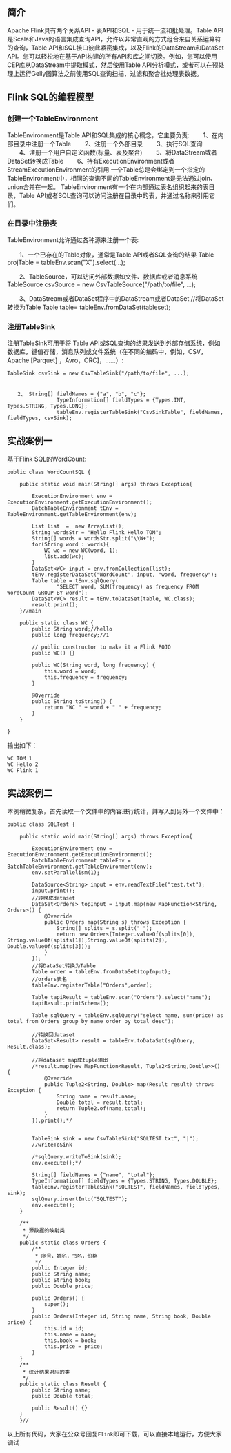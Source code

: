 ## 简介

Apache Flink具有两个关系API - 表API和SQL - 用于统一流和批处理。Table API是Scala和Java的语言集成查询API，允许以非常直观的方式组合来自关系运算符的查询，Table API和SQL接口彼此紧密集成，以及Flink的DataStream和DataSet API。您可以轻松地在基于API构建的所有API和库之间切换。例如，您可以使用CEP库从DataStream中提取模式，然后使用Table API分析模式，或者可以在预处理上运行Gelly图算法之前使用SQL查询扫描，过滤和聚合批处理表数据。

## Flink SQL的编程模型

### 创建一个TableEnvironment
TableEnvironment是Table API和SQL集成的核心概念，它主要负责:
　　1、在内部目录中注册一个Table
　　2、注册一个外部目录
　　3、执行SQL查询
　　4、注册一个用户自定义函数(标量、表及聚合)
　　5、将DataStream或者DataSet转换成Table
　　6、持有ExecutionEnvironment或者StreamExecutionEnvironment的引用
一个Table总是会绑定到一个指定的TableEnvironment中，相同的查询不同的TableEnvironment是无法通过join、union合并在一起。
TableEnvironment有一个在内部通过表名组织起来的表目录，Table API或者SQL查询可以访问注册在目录中的表，并通过名称来引用它们。

### 在目录中注册表
TableEnvironment允许通过各种源来注册一个表:

　　1、一个已存在的Table对象，通常是Table API或者SQL查询的结果
         Table projTable = tableEnv.scan("X").select(...);

　　2、TableSource，可以访问外部数据如文件、数据库或者消息系统
         TableSource csvSource = new CsvTableSource("/path/to/file", ...);

　　3、DataStream或者DataSet程序中的DataStream或者DataSet
         //将DataSet转换为Table
         Table table= tableEnv.fromDataSet(tableset);

### 注册TableSink	

注册TableSink可用于将 Table API或SQL查询的结果发送到外部存储系统，例如数据库，键值存储，消息队列或文件系统（在不同的编码中，例如，CSV，Apache [Parquet] ，Avro，ORC]，......）:
　　
```
TableSink csvSink = new CsvTableSink("/path/to/file", ...); 
　　
```
```
　　2、 String[] fieldNames = {"a", "b", "c"}; 
                TypeInformation[] fieldTypes = {Types.INT, Types.STRING, Types.LONG}; 
                tableEnv.registerTableSink("CsvSinkTable", fieldNames, fieldTypes, csvSink);
```

## 实战案例一

基于Flink SQL的WordCount:

```
public class WordCountSQL {

    public static void main(String[] args) throws Exception{

        ExecutionEnvironment env = ExecutionEnvironment.getExecutionEnvironment();
        BatchTableEnvironment tEnv = TableEnvironment.getTableEnvironment(env);

        List list  =  new ArrayList();
        String wordsStr = "Hello Flink Hello TOM";
        String[] words = wordsStr.split("\\W+");
        for(String word : words){
            WC wc = new WC(word, 1);
            list.add(wc);
        }
        DataSet<WC> input = env.fromCollection(list);
        tEnv.registerDataSet("WordCount", input, "word, frequency");
        Table table = tEnv.sqlQuery(
                "SELECT word, SUM(frequency) as frequency FROM WordCount GROUP BY word");
        DataSet<WC> result = tEnv.toDataSet(table, WC.class);
        result.print();
    }//main

    public static class WC {
        public String word;//hello
        public long frequency;//1

        // public constructor to make it a Flink POJO
        public WC() {}

        public WC(String word, long frequency) {
            this.word = word;
            this.frequency = frequency;
        }

        @Override
        public String toString() {
            return "WC " + word + " " + frequency;
        }
    }

}
```
输出如下：

```
WC TOM 1
WC Hello 2
WC Flink 1
```

## 实战案例二

本例稍微复杂，首先读取一个文件中的内容进行统计，并写入到另外一个文件中：

```
public class SQLTest {

	public static void main(String[] args) throws Exception{

		ExecutionEnvironment env = ExecutionEnvironment.getExecutionEnvironment();
		BatchTableEnvironment tableEnv = BatchTableEnvironment.getTableEnvironment(env);
		env.setParallelism(1);

		DataSource<String> input = env.readTextFile("test.txt");
		input.print();
		//转换成dataset
		DataSet<Orders> topInput = input.map(new MapFunction<String, Orders>() {
			@Override
			public Orders map(String s) throws Exception {
				String[] splits = s.split(" ");
				return new Orders(Integer.valueOf(splits[0]), String.valueOf(splits[1]),String.valueOf(splits[2]), Double.valueOf(splits[3]));
			}
		});
		//将DataSet转换为Table
		Table order = tableEnv.fromDataSet(topInput);
		//orders表名
		tableEnv.registerTable("Orders",order);

		Table tapiResult = tableEnv.scan("Orders").select("name");
		tapiResult.printSchema();

		Table sqlQuery = tableEnv.sqlQuery("select name, sum(price) as total from Orders group by name order by total desc");

		//转换回dataset
		DataSet<Result> result = tableEnv.toDataSet(sqlQuery, Result.class);

		//将dataset map成tuple输出
		/*result.map(new MapFunction<Result, Tuple2<String,Double>>() {
			@Override
			public Tuple2<String, Double> map(Result result) throws Exception {
				String name = result.name;
				Double total = result.total;
				return Tuple2.of(name,total);
			}
		}).print();*/


		TableSink sink = new CsvTableSink("SQLTEST.txt", "|");
		//writeToSink

		/*sqlQuery.writeToSink(sink);
		env.execute();*/

		String[] fieldNames = {"name", "total"};
		TypeInformation[] fieldTypes = {Types.STRING, Types.DOUBLE};
		tableEnv.registerTableSink("SQLTEST", fieldNames, fieldTypes, sink);
		sqlQuery.insertInto("SQLTEST");
		env.execute();
	}

	/**
	 * 源数据的映射类
	 */
	public static class Orders {
		/**
		 * 序号，姓名，书名，价格
		 */
		public Integer id;
		public String name;
		public String book;
		public Double price;

		public Orders() {
			super();
		}
		public Orders(Integer id, String name, String book, Double price) {
			this.id = id;
			this.name = name;
			this.book = book;
			this.price = price;
		}
	}
	/**
	 * 统计结果对应的类
	 */
	public static class Result {
		public String name;
		public Double total;

		public Result() {}
	}
	}//
```

以上所有代码，大家在公众号回复`Flink`即可下载，可以直接本地运行，方便大家调试